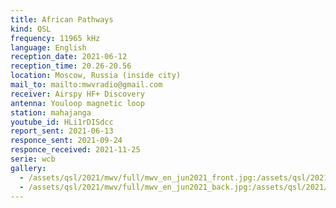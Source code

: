 ```yaml
---
title: African Pathways
kind: QSL
frequency: 11965 kHz
language: English
reception_date: 2021-06-12
reception_time: 20.26-20.56
location: Moscow, Russia (inside city)
mail_to: mailto:mwvradio@gmail.com
receiver: Airspy HF+ Discovery
antenna: Youloop magnetic loop
station: mahajanga
youtube_id: HLi1rDISdcc
report_sent: 2021-06-13
responce_sent: 2021-09-24
responce_received: 2021-11-25
serie: wcb
gallery:
  - /assets/qsl/2021/mwv/full/mwv_en_jun2021_front.jpg:/assets/qsl/2021/mwv/small/mwv_en_jun2021_front.jpg
  - /assets/qsl/2021/mwv/full/mwv_en_jun2021_back.jpg:/assets/qsl/2021/mwv/small/mwv_en_jun2021_back.jpg
---
```

